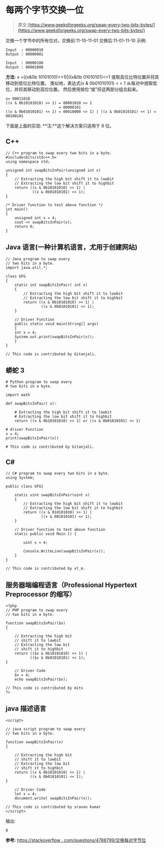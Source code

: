 # 每两个字节交换一位

> 原文:[https://www.geeksforgeeks.org/swap-every-two-bits-bytes/](https://www.geeksforgeeks.org/swap-every-two-bits-bytes/)

交换一个字节中的所有位对。交换前:11-10-11-01 交换后:11-01-11-10
示例:

```
Input  : 00000010
Output : 00000001

Input  : 00000100
Output : 00001000
```

**方法:**
x =((x&0b 10101010)>>1)|((x&0b 01010101)<>1 提取高位比特位置并将其移动到低位比特位置。
类似地，表达式(x & 0b01010101) < < 1 从每对中提取低位，并将其移动到高位位置。
然后使用按位“或”将这两部分组合起来。

```
x= 00011010
((x & 0b10101010) >> 1) = 00001010 >> 1
                        = 00000101
((x & 0b01010101) << 1) = 00010000 <> 1) | ((x & 0b01010101) << 1) = 00100101
```

下面是上面的实现:
**注:**这个解决方案只适用于 8 位。

## C++

```
// C++ program to swap every two bits in a byte.
#include<bits/stdc++.h>
using namespace std;

unsigned int swapBitsInPair(unsigned int x)
{
    // Extracting the high bit shift it to lowbit
    // Extracting the low bit shift it to highbit
    return ((x & 0b10101010) >> 1) |
            ((x & 0b01010101) << 1);   
}

/* Driver function to test above function */
int main()
{
    unsigned int x = 4;
    cout << swapBitsInPair(x);   
    return 0;
}
```

## Java 语言(一种计算机语言，尤用于创建网站)

```
// Java program to swap every
// two bits in a byte.
import java.util.*;

class GFG
{
    static int swapBitsInPair( int x)
    {
        // Extracting the high bit shift it to lowbit
        // Extracting the low bit shift it to highbit
        return ((x & 0b10101010) >> 1) |
                ((x & 0b01010101) << 1);
    }

    // Driver Function
    public static void main(String[] args)
    {
    int x = 4;
    System.out.print(swapBitsInPair(x));
    }
}

// This code is contributed by Gitanjali.
```

## 蟒蛇 3

```
# Python program to swap every
# two bits in a byte.

import math

def swapBitsInPair( x):

    # Extracting the high bit shift it to lowbit
    # Extracting the low bit shift it to highbit
    return ((x & 0b10101010) >> 1) or ((x & 0b01010101) << 1)

# driver Function
x = 4;
print(swapBitsInPair(x))

# This code is contributed by Gitanjali.
```

## C#

```
// C# program to swap every two bits in a byte.
using System;

public class GFG{

    static uint swapBitsInPair(uint x)
    {
        // Extracting the high bit shift it to lowbit
        // Extracting the low bit shift it to highbit
        return ((x & 010101010) >> 1) |
                ((x & 001010101) << 1);
    }

    // Driver function to test above function
    static public void Main () {

        uint x = 4;

        Console.WriteLine(swapBitsInPair(x));
    }
}

// This code is contributed by vt_m.
```

## 服务器端编程语言（Professional Hypertext Preprocessor 的缩写）

```
<?php
// PHP program to swap every
// two bits in a byte.

function swapBitsInPair($x)
{

    // Extracting the high bit
    // shift it to lowbit
    // Extracting the low bit
    // shift it to highbit
    return (($x & 0b10101010) >> 1) |
           (($x & 0b01010101) << 1);
}

    // Driver Code
    $x = 4;
    echo swapBitsInPair($x);

// This code is contributed by mits
?>
```

## java 描述语言

```
<script>

// java script program to swap every
// two bits in a byte.

function swapBitsInPair(x)
{

    // Extracting the high bit
    // shift it to lowbit
    // Extracting the low bit
    // shift it to highbit
    return ((x & 0b10101010) >> 1) |
           ((x & 0b01010101) << 1);
}

    // Driver Code
    let x = 4;
    document.write( swapBitsInPair(x));

// This code is contributed by sravan kumar
</script>
```

输出:

```
8
```

**参考:**
[https://stackoverflow . com/questions/4788799/交换每对字节位](https://stackoverflow.com/questions/4788799/swap-every-pair-of-bits-in-byte)